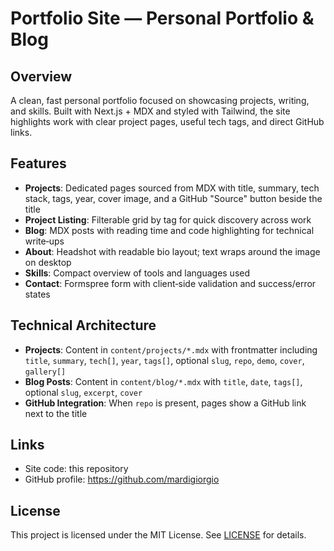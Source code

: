 # Portfolio Site — Personal Portfolio & Blog

## Overview
A clean, fast personal portfolio focused on showcasing projects, writing, and skills. Built with Next.js + MDX and styled with Tailwind, the site highlights work with clear project pages, useful tech tags, and direct GitHub links.

## Features
- **Projects**: Dedicated pages sourced from MDX with title, summary, tech stack, tags, year, cover image, and a GitHub "Source" button beside the title
- **Project Listing**: Filterable grid by tag for quick discovery across work
- **Blog**: MDX posts with reading time and code highlighting for technical write‑ups
- **About**: Headshot with readable bio layout; text wraps around the image on desktop
- **Skills**: Compact overview of tools and languages used
- **Contact**: Formspree form with client‑side validation and success/error states

## Technical Architecture
- **Projects**: Content in `content/projects/*.mdx` with frontmatter including `title`, `summary`, `tech[]`, `year`, `tags[]`, optional `slug`, `repo`, `demo`, `cover`, `gallery[]`
- **Blog Posts**: Content in `content/blog/*.mdx` with `title`, `date`, `tags[]`, optional `slug`, `excerpt`, `cover`
- **GitHub Integration**: When `repo` is present, pages show a GitHub link next to the title

## Links
- Site code: this repository
- GitHub profile: https://github.com/mardigiorgio

## License

This project is licensed under the MIT License. See [LICENSE](LICENSE) for details.
